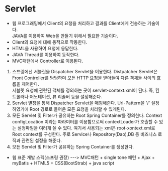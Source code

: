 # Servlet

* 웹 프로그래밍에서 Client의 요청을 처리하고 결과를 Client에게 전송하는 기술이다. <br>
  JAVA를 이용하여 Web을 만들기 위해서 필요한 기술이다.
* Client의 요청에 대해 동적으로 작동한다.
* HTML을 사용하여 요청에 응답한다.
* JAVA Thread를 이용하여 동작한다.
* MVC패턴에서 Controller로 이용된다.

1. 스프링에선 서블릿을 Dispatcher Servlet을 이용한다. Distpatcher Servlet은 Front Controller를 담당하며 모든 HTTP 요청을 받아들여 다른 객체들 사이의 흐름을 제어한다.<br>
   서블릿 요청에 관련된 객체를 정의하는 곳이 servlet-context.xml이 된다. 즉, 컨트롤러나 어노테이션, 뷰 리졸버 등을 설정해준다.
2. Servlet 별칭을 통해 Dispatcher Servlet을 매핑해준다. Url-Pattern을 '/' 설정하였기에 Root 경로로 들어온 모든 요청을 처리할 수 있게된다.
3. 모든 Servlet 및 Filter가 공유하는 Root Spring Container를 정의한다. Context configLocation 이라는 파라미터를 이용함으로써 contextLoader가 호출할 수 있는
   설정파일을 여러개 쓸 수 있다. 여기서 사용되는 xml은 root-xontext.xml로 Root context를 구성한다. 주로 Service나 Repository(Dao),DB 등 비즈니스 로직과 관련된 설정을 해준다.
4. 모든 Servlet 및 Filter가 공유하는 Spring Container를 생성한다.

* 웹 표준 개발 스펙(스프링 권장)
---> MVC패턴 + single tone 패턴 + Ajax + myBatis + HTML5 + CSS(BootStrab) + java script
